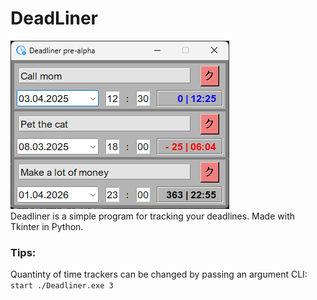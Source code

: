 # DeadLiner
![deadliner_cover.png](./res/deadliner_cover.png)  
Deadliner is a simple program for tracking your deadlines. Made with Tkinter in Python.

### Tips:
Quantinty of time trackers can be changed by passing an argument
CLI: `start ./Deadliner.exe 3`
